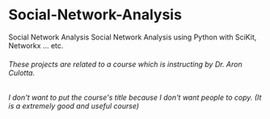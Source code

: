 # Social-Network-Analysis
Social Network Analysis Social Network Analysis using Python with SciKit, Networkx ... etc.

###### These projects are related to a course which is instructing by Dr. Aron Culotta.
###### I don't want to put the course's title because I don't want people to copy. (It is a extremely good and useful course)
